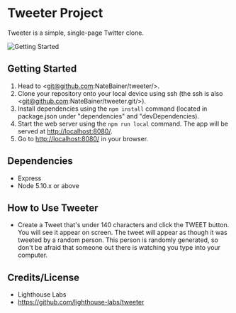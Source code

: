 # Tweeter Project

Tweeter is a simple, single-page Twitter clone.

![Getting Started](./images/show-posted-tweet.png)

## Getting Started

1. Head to <git@github.com:NateBainer/tweeter/>.
2. Clone your repository onto your local device using ssh (the ssh is also 
<git@github.com:NateBainer/tweeter.git/>).
3. Install dependencies using the `npm install` command (located in package.json under "dependencies" and "devDependencies).
3. Start the web server using the `npm run local` command. The app will be served at <http://localhost:8080/>.
4. Go to <http://localhost:8080/> in your browser.

## Dependencies

- Express
- Node 5.10.x or above

## How to Use Tweeter


- Create a Tweet that's under 140 characters and click the TWEET button. You will see it appear on screen. The tweet will appear as though it was tweeted by a random person. This person is randomly generated, so don't be afraid that someone out there is watching you type into your computer.

## Credits/License

- Lighthouse Labs
- https://github.com/lighthouse-labs/tweeter
